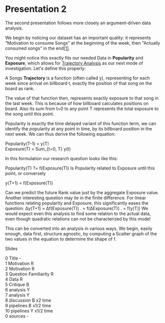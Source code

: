 # Presentation 2

The second presentation follows more closely an argument-driven data analysis.

We begin by noticing our dataset has an important quality: it represents "Motivation to consume Songs" at the beginning of the week, then "Actually consumed songs" in the end[[1]](https://www.billboard.com/pro/billboard-changes-streaming-weighting-hot-100-billboard-200/).

You might notice this exactly fits our needed Data in **Popularity** and **Exposure**, which allows for [Trajectory Analysis](https://www.publichealth.columbia.edu/research/population-health-methods/trajectory-analysis) as our next mode of investigation. Let's define this properly:

A Songs **Trajectory** is a function (often called y), representing for each week since arrival on billboard t, exactly the position of that song on the board as rank.

The value of that function then, represents exactly exposure to that song in the last week. This is because of how billboard calculates positions on board. Also its sum from t=0 to any point T represents the total exposure to the song until this point.

Popularity is exactly the time delayed variant of this function term, we can identify the popularity at any point in time, by its billboard position in the next week. We can thus derive the following equation:

Popularity(T-1) = y(T)  
Exposure(T) = Sum_{t=0, T} y(t)

In this formulation our research question looks like this:

Popularity(T) ?= f(Exposure(T))
Is Popularity related to Exposure until this point, or conversely

y(T+1) = f(Exposure(T))

Can we predict the future Rank value just by the aggregate Exposure value.
Another interesting question may lie in the finite difference. For linear functions relating popularity and Exposure, this significantly eases the question:
Δy(T+1) = Δf(Exposure(T))
.       =  f(ΔExposure(T))
.       =  f(y(T))
We would expect even this analysis to find some relation to the actual data, even though quadratic relations can not be characterized by this model

This can be converted into an analysis in various ways. We begin, easily enough, data first, structure agnostic, by computing a Scatter graph of the two values in the equation to determine the shape of f.


Slides

0 Title                -  
1 Motivation           R  
2 Motivation           R  
3 Question Familiarity R  
4 Data                 R  
5 Critique             B  
6 analysis             Y  
7 analysis             Y  
8 discussion           B  x2 time  
9 pipelines            B  x1/2 time  
10 pipelines           Y  x1/2 time  
0 sources              -  
